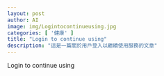 ```yaml
---
layout: post
author: AI
image: img/Logintocontinueusing.jpg
categories: [ '健康' ]
title: "Login to continue using"
description: "這是一篇關於用戶登入以繼續使用服務的文章"
---
```

Login to continue using